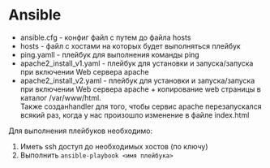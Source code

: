 # **Ansible**

- ansible.cfg - конфиг файл с путем до файла hosts
- hosts - файл с хостами на которых будет выполняться плейбук
- ping.yamll - плейбук для выполнения команды ping
- apache2_install_v1.yaml - плейбук для установки и запуска/запуска при включении Web сервера apache
- apache2_install_v2.yaml - плейбук для установки и запуска/запуска при включении Web сервера apache + копирование web страницы в каталог /var/www/html.   
  Также созданhandler для того, чтобы сервис apache перезапускался всякий раз, когда у нас произошло изменение в файле index.html

Для выполнения плейбуков необходимо:
1. Иметь ssh доступ до необходимых хостов (по ключу)
2. Выполнить `ansible-playbook <имя плейбука>`
